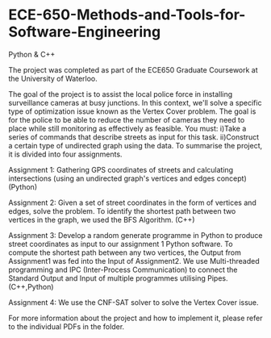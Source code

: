 # ECE-650-Methods-and-Tools-for-Software-Engineering
Python & C++

The project was completed as part of the ECE650 Graduate Coursework at the University of Waterloo.

The goal of the project is to assist the local police force in installing surveillance cameras at busy junctions. In this context, we'll solve a specific type of optimization issue known as the Vertex Cover problem. The goal is for the police to be able to reduce the number of cameras they need to place while still monitoring as effectively as feasible. You must: i)Take a series of commands that describe streets as input for this task. ii)Construct a certain type of undirected graph using the data. To summarise the project, it is divided into four assignments.

Assignment 1: Gathering GPS coordinates of streets and calculating intersections (using an undirected graph's vertices and edges concept) (Python)

Assignment 2: Given a set of street coordinates in the form of vertices and edges, solve the problem. To identify the shortest path between two vertices in the graph, we used the BFS Algorithm. (C++)

Assignment 3: Develop a random generate programme in Python to produce street coordinates as input to our assignment 1 Python software. To compute the shortest path between any two vertices, the Output from Assignment1 was fed into the Input of Assignment2. We use Multi-threaded programming and IPC (Inter-Process Communication) to connect the Standard Output and Input of multiple programmes utilising Pipes. (C++,Python)

Assignment 4: We use the CNF-SAT solver to solve the Vertex Cover issue.

For more information about the project and how to implement it, please refer to the individual PDFs in the folder.
